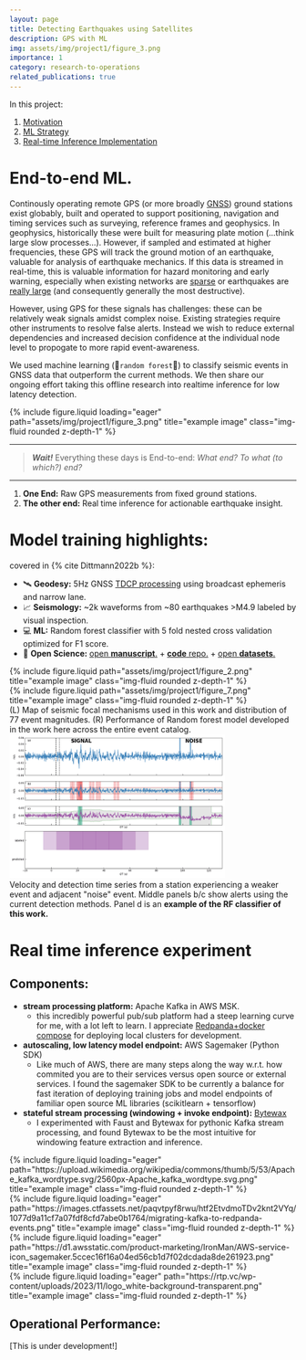 ```yaml
---
layout: page
title: Detecting Earthquakes using Satellites
description: GPS with ML
img: assets/img/project1/figure_3.png
importance: 1
category: research-to-operations
related_publications: true
---
```


In this project:
1. [Motivation](#end-to-end-ml)
2. [ML Strategy](#model-training-highlights)
3. [Real-time Inference Implementation](#real-time-inference-experiment)

# End-to-end ML.  

Continously operating remote GPS (or more broadly [GNSS](https://www.earthscope.org/what-is/gps/gnss-vs-gps/)) ground stations exist globably, built and operated to support positioning, navigation and timing services such as surveying, reference frames and geophysics.  In geophysics, historically these were built for measuring plate motion (...think large slow processes...).  However, if sampled and estimated at higher frequencies, these GPS will track the ground motion of an earthquake, valuable for analysis of earthquake mechanics.  If this data is streamed in real-time, this is valuable information for hazard monitoring and early warning, especially when existing networks are [sparse](http://www.grapenthin.org/download/Grapenthin_etal_2017_iniskin_eew.pdf) or earthquakes are [really large](https://youtu.be/tLjGJFWLSvY?si=82EO4YemWWwEjgQH&t=385) (and consequently generally the most destructive).

However, using GPS for these signals has challenges: these can be relatively weak signals amidst complex noise.  Existing strategies require other instruments to resolve false alerts.  Instead we wish to reduce external dependencies and increased decision confidence at the individual node level to propogate to more rapid event-awareness.

We used machine learning (:evergreen_tree:`random forest`:evergreen_tree:) to classify seismic events in GNSS data that outperform the current methods.
We then share our ongoing effort taking this offline research into realtime inference for low latency detection.




<div class="row">
    <div class="col-sm mt-3 mt-md-0">
        {% include figure.liquid loading="eager" path="assets/img/project1/figure_3.png" title="example image" class="img-fluid rounded z-depth-1" %}
    </div>
</div>

---
> **_Wait!_** Everything these days is End-to-end: _What end? To what (to which?) end?_

---


1. **One End:** Raw GPS measurements from fixed ground stations.
2. **The other end:** Real time inference for actionable earthquake insight.


# Model training highlights: 
covered in {% cite Dittmann2022b %}:
* :artificial_satellite: **Geodesy:** 5Hz GNSS [TDCP processing](https://github.com/crowellbw/SNIVEL) using broadcast ephemeris and narrow lane.
* :chart_with_upwards_trend: **Seismology:** ~2k waveforms from ~80 earthquakes >M4.9 labeled by visual inspection.
* :computer: **ML:** Random forest classifier with 5 fold nested cross validation optimized for F1 score.
* :memo: **Open Science:** [open **manuscript**.](https://doi.org/10.1029/2022JB024854) + [**code** repo.](https://github.com/timdittmann/gnss_vel_classifier) + [open **datasets**.](https://zenodo.org/records/7909327)




<div class="row justify-content-sm-center">
    <div class="col-sm-4 mt-3 mt-md-0">
        {% include figure.liquid path="assets/img/project1/figure_2.png" title="example image" class="img-fluid rounded z-depth-1" %}
    </div>
    <div class="col-sm-8 mt-3 mt-md-0">
        {% include figure.liquid path="assets/img/project1/figure_7.png" title="example image" class="img-fluid rounded z-depth-1" %}
    </div>
</div>
<div class="caption">
    (L) Map of seismic focal mechanisms used in this work and distribution of 77 event magnitudes. (R) Performance of Random forest model developed in the work here across the entire event catalog.
</div>


<img src="/assets/img/project1/tsRF.gif" alt="drawing" width="75%"/>
<div class="caption">
    Velocity and detection time series from a station experiencing a weaker event and adjacent "noise" event. Middle panels b/c show alerts using the current detection methods. Panel d is an <b>example of the RF classifier of this work. </b>
</div>


# Real time inference experiment 
## Components:
* **stream processing platform:** Apache Kafka in AWS MSK.
    * this incredibly powerful pub/sub platform had a steep learning curve for me, with a lot left to learn.  I appreciate [Redpanda+docker compose](https://docs.redpanda.com/current/get-started/quick-start/) for deploying local clusters for development. 
* **autoscaling, low latency model endpoint:** AWS Sagemaker (Python SDK)
    * Like much of AWS, there are many steps along the way w.r.t. how commited you are to their services versus open source or external services.  I found the sagemaker SDK to be currently a balance for fast iteration of deploying training jobs and model endpoints of familiar open source ML libraries (scikitlearn + tensorflow)
* **stateful stream processing (windowing + invoke endpoint):** [Bytewax](https://bytewax.io/)
    * I experimented with Faust and Bytewax for pythonic Kafka stream processing, and found Bytewax to be the most intuitive for windowing feature extraction and inference.

<div class="row">
    <div class="col-sm mt-3 mt-md-0">
        {% include figure.liquid loading="eager" path="https://upload.wikimedia.org/wikipedia/commons/thumb/5/53/Apache_kafka_wordtype.svg/2560px-Apache_kafka_wordtype.svg.png" title="example image" class="img-fluid rounded z-depth-1" %}
    </div>
    <div class="col-sm mt-3 mt-md-0">
        {% include figure.liquid loading="eager" path="https://images.ctfassets.net/paqvtpyf8rwu/htf2EtvdmoTDv2knt2VYq/1077d9a11cf7a07fdf8cfd7abe0b1764/migrating-kafka-to-redpanda-events.png" title="example image" class="img-fluid rounded z-depth-1" %}
    </div>
    <div class="col-sm mt-3 mt-md-0">
        {% include figure.liquid loading="eager" path="https://d1.awsstatic.com/product-marketing/IronMan/AWS-service-icon_sagemaker.5ccec16f16a04ed56cb1d7f02dcdada8de261923.png" title="example image" class="img-fluid rounded z-depth-1" %}
    </div>
    <div class="col-sm mt-3 mt-md-0">
        {% include figure.liquid loading="eager" path="https://rtp.vc/wp-content/uploads/2023/11/logo_white-background-transparent.png" title="example image" class="img-fluid rounded z-depth-1" %}
    </div>
</div>

## Operational Performance:
[This is under development!]

